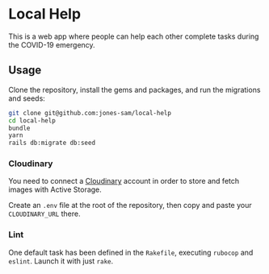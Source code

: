 # Local Help

This is a web app where people can help each other complete tasks during the COVID-19 emergency.

## Usage

Clone the repository, install the gems and packages, and run the migrations and seeds:

```sh
git clone git@github.com:jones-sam/local-help
cd local-help
bundle
yarn
rails db:migrate db:seed
```

### Cloudinary

You need to connect a [Cloudinary](https://cloudinary.com/users/register/free) account in order to store and fetch images with Active Storage.

Create an `.env` file at the root of the repository, then copy and paste your `CLOUDINARY_URL` there.

### Lint

One default task has been defined in the `Rakefile`, executing `rubocop` and `eslint`. Launch it with just `rake`.

